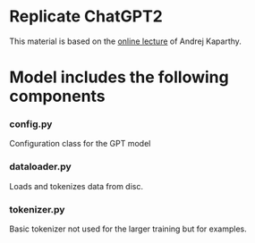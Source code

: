 # Replicate ChatGPT2
This material is based on the [online lecture](https://www.youtube.com/watch?v=l8pRSuU81PU) of Andrej Kaparthy.



# Model includes the following components




### config.py
Configuration class for the GPT model
<br>

### dataloader.py
Loads and tokenizes data from disc.
<br>

### tokenizer.py
Basic tokenizer not used for the larger training but for examples.
<br>